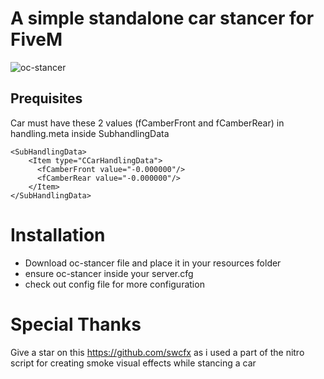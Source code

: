 A simple standalone car stancer for FiveM
===============================

![oc-stancer](https://github.com/ArChrisVa/oc-stancer/blob/master/oc-stancer.gif)

Prequisites
------------------------

Car must have these 2 values (fCamberFront and fCamberRear) in handling.meta inside SubhandlingData

```
<SubHandlingData>
    <Item type="CCarHandlingData">  
      <fCamberFront value="-0.000000"/>          
      <fCamberRear value="-0.000000"/>
    </Item>
</SubHandlingData>
```

Installation
===============================

- Download oc-stancer file and place it in your resources folder
- ensure oc-stancer inside your server.cfg
- check out config file for more configuration

Special Thanks 
===============================

Give a star on this https://github.com/swcfx as i used a part of the nitro script for creating smoke visual effects while stancing a car
